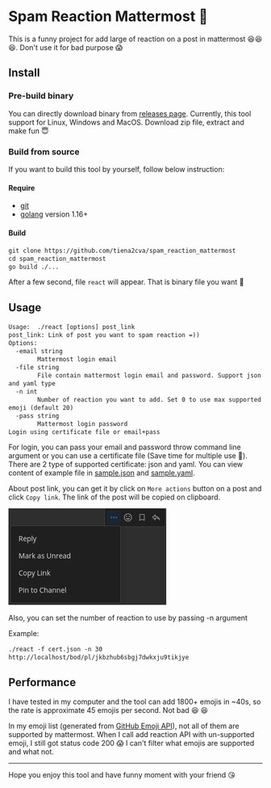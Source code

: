 # Spam Reaction Mattermost :rofl:

This is a funny project for add large of reaction on a post in mattermost :laughing::laughing::laughing:. Don't use it for bad purpose :scream:

## Install

### Pre-build binary

You can directly download binary from [releases page](/releases/latest). Currently, this tool support for Linux, Windows and MacOS. Download zip file, extract and make fun :innocent:

### Build from source

If you want to build this tool by yourself, follow below instruction:

#### Require

- [git](https://git-scm.com/)
- [golang](https://golang.org/) version 1.16+

#### Build

```
git clone https://github.com/tiena2cva/spam_reaction_mattermost
cd spam_reaction_mattermost
go build ./...
```

After a few second, file `react` will appear. That is binary file you want :hugs:

## Usage

```
Usage:  ./react [options] post_link
post_link: Link of post you want to spam reaction =))
Options:
  -email string
        Mattermost login email
  -file string
        File contain mattermost login email and password. Support json and yaml type
  -n int
        Number of reaction you want to add. Set 0 to use max supported emoji (default 20)
  -pass string
        Mattermost login password
Login using certificate file or email+pass
```

For login, you can pass your email and password throw command line argument or you can use a certificate file (Save time for multiple use :rofl:). There are 2 type of supported certificate: json and yaml. You can view content of example file in [sample.json](sample.json) and [sample.yaml](sample.yaml).

About post link, you can get it by click on `More actions` button on a post and click `Copy link`. The link of the post will be copied on clipboard.

![get link](get_link.png)

Also, you can set the number of reaction to use by passing -n argument

Example:

```
./react -f cert.json -n 30 http://localhost/bod/pl/jkbzhub6sbgj7dwkxju9tikjye
```

## Performance

I have tested in my computer and the tool can add 1800+ emojis in ~40s, so the rate is approximate 45 emojis per second. Not bad :laughing: :laughing:

In my emoji list (generated from [GitHub Emoji API](https://api.github.com/emojis)), not all of them are supported by mattermost. When I call add reaction API with un-supported emoji, I still got status code 200 :scream: I can't filter what emojis are supported and what not.

---

Hope you enjoy this tool and have funny moment with your friend :kissing_heart:
